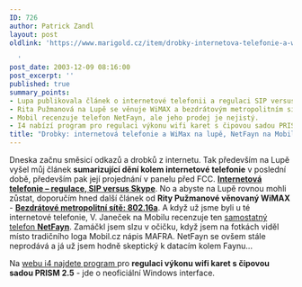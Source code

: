 ```yaml
---
ID: 726
author: Patrick Zandl
layout: post
oldlink: 'https://www.marigold.cz/item/drobky-internetova-telefonie-a-wimax-na-lupe-netfayn-na-mobilu-a-dalsi

  '
post_date: 2003-12-09 08:16:00
post_excerpt: ''
published: true
summary_points:
- Lupa publikovala článek o internetové telefonii a regulaci SIP versus Skype.
- Rita Pužmanová na Lupě se věnuje WiMAX a bezdrátovým metropolitním sítím.
- Mobil recenzuje telefon NetFayn, ale jeho prodej je nejistý.
- I4 nabízí program pro regulaci výkonu wifi karet s čipovou sadou PRISM 2.5.
title: "Drobky: internetová telefonie a WiMax na lupě, NetFayn na Mobilu a další"
---
```


<p>
Dneska začnu směsicí odkazů a drobků z internetu. Tak především na Lupě vyšel můj článek <STRONG>sumarizující dění kolem internetové telefonie</STRONG> v poslední době, především pak její projednání v panelu před FCC. <A href="http://www.lupa.cz/clanek.php3?show=3139" target=_blank><STRONG>Internetová telefonie &#8211; regulace, SIP versus Skype</STRONG></A>. No a abyste na Lupě rovnou mohli zůstat, doporučím hned další článek od <STRONG>Rity Pužmanové věnovaný WiMAX</STRONG> - <A class=nadcl href="http://www.lupa.cz/clanek.php3?show=3138" target=_blank><STRONG>Bezdrátové metropolitní sítě: 802.16a</STRONG></A>. A když už jsme byli u té internetové telefonie, V. Janeček na Mobilu recenzuje ten <A href="http://mobil.idnes.cz/fixni_spojeni/VoIP/faynnetphone031209.html" target=_blank>samostatný telefon <STRONG>NetFayn</STRONG></A>. Zamáčkl jsem slzu v očičku, když jsem na fotkách viděl místo tradičního loga Mobil.cz nápis MAFRA. NetFayn se ovšem stále neprodává a já už jsem hodně skeptický k datacím kolem Faynu...</p>

<p>
Na <A href="http://www.i4shop.net/cz/iObchod/WebInfo.asp?idprod=RegulPrism&amp;print=1" target=_blank>webu i4 najdete program </A>pro <STRONG>regulaci výkonu wifi karet s čipovou sadou PRISM 2.5</STRONG> - jde o neoficiální Windows interface.</p>